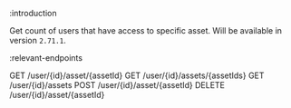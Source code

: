 :introduction

Get count of users that have access to specific asset. Will be available in version `2.71.1`.

:relevant-endpoints

GET /user/{id}/asset/{assetId}
GET /user/{id}/assets/{assetIds}
GET /user/{id}/assets
POST /user/{id}/asset/{assetId}
DELETE /user/{id}/asset/{assetId}